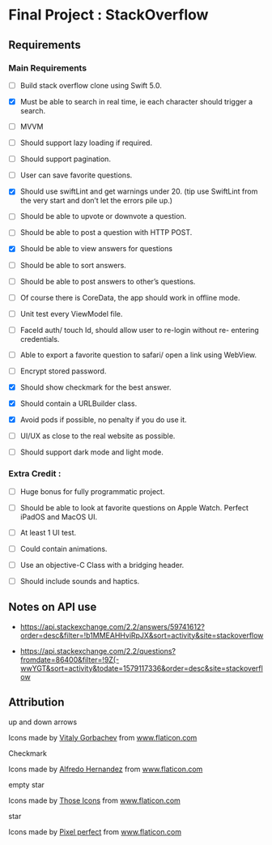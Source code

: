 # Final Project : StackOverflow

## Requirements

### Main Requirements
- [ ] Build stack overflow clone using Swift 5.0.

- [x] Must be able to search in real time, ie each character should trigger a search.
- [ ] MVVM
- [ ] Should support lazy loading if required.
- [ ] Should support pagination.
- [ ] User can save favorite questions.
- [x] Should use swiftLint and get warnings under 20. (tip use SwiftLint from the very start and don’t let the errors pile up.)
- [ ] Should be able to upvote or downvote a question.
- [ ] Should be able to post a question with HTTP POST.
- [X] Should be able to view answers for questions
- [ ] Should be able to sort answers.
- [ ] Should be able to post answers to other’s questions.
- [ ] Of course there is CoreData, the app should work in offline mode. 
- [ ] Unit test every ViewModel file.
- [ ] FaceId auth/ touch Id, should allow user to re-login without re- entering credentials.
- [ ] Able to export a favorite question to safari/ open a link using WebView.
- [ ] Encrypt stored password.
- [X] Should show checkmark for the best answer.
- [X] Should contain a URLBuilder class.
- [X] Avoid pods if possible, no penalty if you do use it.
- [ ] UI/UX as close to the real website as possible.
- [ ] Should support dark mode and light mode.

### Extra Credit :
- [ ] Huge bonus for fully programmatic project.
- [ ] Should be able to look at favorite questions on Apple Watch. Perfect iPadOS and MacOS UI.
- [ ] At least 1 UI test.
- [ ] Could contain animations.
- [ ] Use an objective-C Class with a bridging header.
- [ ] Should include sounds and haptics.


## Notes on API use
* https://api.stackexchange.com/2.2/answers/59741612?order=desc&filter=!b1MMEAHHviRpJX&sort=activity&site=stackoverflow

* https://api.stackexchange.com/2.2/questions?fromdate=86400&filter=!9Z(-wwYGT&sort=activity&todate=1579117336&order=desc&site=stackoverflow

## Attribution
up and down arrows
<div>Icons made by <a href="https://www.flaticon.com/authors/vitaly-gorbachev" title="Vitaly Gorbachev">Vitaly Gorbachev</a> from <a href="https://www.flaticon.com/" title="Flaticon">www.flaticon.com</a></div>

Checkmark
<div>Icons made by <a href="https://www.flaticon.com/authors/alfredo-hernandez" title="Alfredo Hernandez">Alfredo Hernandez</a> from <a href="https://www.flaticon.com/" title="Flaticon">www.flaticon.com</a></div>

empty star
<div>Icons made by <a href="https://www.flaticon.com/authors/those-icons" title="Those Icons">Those Icons</a> from <a href="https://www.flaticon.com/" title="Flaticon">www.flaticon.com</a></div>

star
<div>Icons made by <a href="https://www.flaticon.com/authors/pixel-perfect" title="Pixel perfect">Pixel perfect</a> from <a href="https://www.flaticon.com/" title="Flaticon">www.flaticon.com</a></div>

